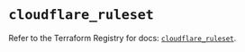 # `cloudflare_ruleset`

Refer to the Terraform Registry for docs: [`cloudflare_ruleset`](https://registry.terraform.io/providers/cloudflare/cloudflare/4.28.0/docs/resources/ruleset).
